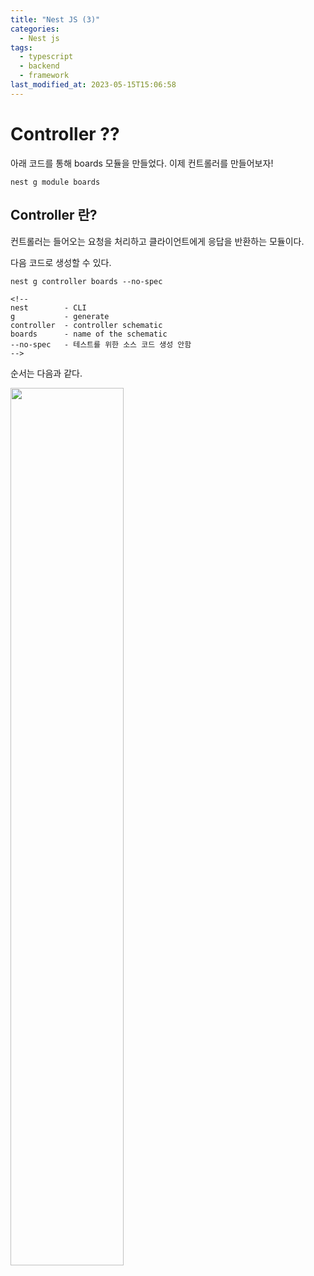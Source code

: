 ```yaml
---
title: "Nest JS (3)"
categories:
  - Nest js
tags:
  - typescript
  - backend
  - framework
last_modified_at: 2023-05-15T15:06:58
---
```


# Controller ??

아래 코드를 통해 boards 모듈을 만들었다. 이제 컨트롤러를 만들어보자!

```nest
nest g module boards
```

## Controller 란?
컨트롤러는 들어오는 요청을 처리하고 클라이언트에게 응답을 반환하는 모듈이다.

다음 코드로 생성할 수 있다.

```nest
nest g controller boards --no-spec

<!--
nest        - CLI
g           - generate
controller  - controller schematic
boards      - name of the schematic
--no-spec   - 테스트를 위한 소스 코드 생성 안함
-->
```

순서는 다음과 같다.

<img src="https://github.com/JaeHwan-s-WebServeClass/webserver-nginx/assets/85930183/491885fe-0a01-4ed1-953e-a14bbfade75f"  width="60%">